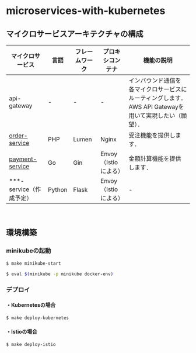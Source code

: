 # microservices-with-kubernetes

## マイクロサービスアーキテクチャの構成



| マイクロサービス                                             | 言語   | フレームワーク | プロキシコンテナ     | 機能の説明                             |
| ------------------------------------------------------------ | ------ | -------------- | -------------------- | -------------------------------------- |
| api-gateway | -     | -            |         -             | インバウンド通信を各マイクロサービスにルーティングします．AWS API Gatewayを用いて実現したい（願望）． |
| [order-service](https://github.com/hiroki-it/microservices-with-kubernetes/tree/main/src/order-service) | PHP    | Lumen          | Nginx                | 受注機能を提供します．                 |
| [payment-service](https://github.com/hiroki-it/microservices-with-kubernetes/tree/main/src/payment-service) | Go     | Gin            | Envoy（Istioによる） | 金額計算機能を提供します．             |
| ***-service（作成予定）                                      | Python | Flask          | Envoy（Istioによる） |                  -                      |                             |


<br>

## 環境構築

### minikubeの起動

```bash
$ make minikube-start

$ eval $(minikube -p minikube docker-env)
```

### デプロイ

#### ・Kubernetesの場合

```bash
$ make deploy-kubernetes
```

#### ・Istioの場合

```bash
$ make deploy-istio
```
